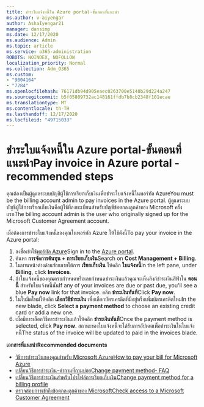 ```yaml
---
title: ชำระใบแจ้งหนี้ใน Azure portal-ขั้นตอนที่แนะนำ
ms.author: v-aiyengar
author: AshaIyengar21
manager: dansimp
ms.date: 12/17/2020
ms.audience: Admin
ms.topic: article
ms.service: o365-administration
ROBOTS: NOINDEX, NOFOLLOW
localization_priority: Normal
ms.collection: Adm_O365
ms.custom:
- "9004164"
- "7284"
ms.openlocfilehash: 76171db94d905eaec0263700e5148b29d224a247
ms.sourcegitcommit: b5f05809732ac148161ffdb7b8cb2348f101ecae
ms.translationtype: MT
ms.contentlocale: th-TH
ms.lasthandoff: 12/17/2020
ms.locfileid: "49715033"
---
```

# <a name="pay-invoice-in-azure-portal---recommended-steps"></a><span data-ttu-id="8d4b4-102">ชำระใบแจ้งหนี้ใน Azure portal-ขั้นตอนที่แนะนำ</span><span class="sxs-lookup"><span data-stu-id="8d4b4-102">Pay invoice in Azure portal - recommended steps</span></span>

<span data-ttu-id="8d4b4-103">คุณต้องเป็นผู้ดูแลระบบบัญชีผู้ใช้การเรียกเก็บเงินเพื่อชำระใบแจ้งหนี้ในพอร์ทัล Azure</span><span class="sxs-lookup"><span data-stu-id="8d4b4-103">You must be the billing account admin to pay invoices in the Azure portal.</span></span> <span data-ttu-id="8d4b4-104">ผู้ดูแลระบบบัญชีผู้ใช้การเรียกเก็บเงินคือผู้ใช้ที่ลงทะเบียนสำหรับบัญชีข้อตกลงลูกค้าของ Microsoft ครั้งแรก</span><span class="sxs-lookup"><span data-stu-id="8d4b4-104">The billing account admin is the user who originally signed up for the Microsoft Customer Agreement account.</span></span> 

<span data-ttu-id="8d4b4-105">เมื่อต้องการชำระใบแจ้งหนี้ของคุณในพอร์ทัล Azure ให้ใช้ดังนี้</span><span class="sxs-lookup"><span data-stu-id="8d4b4-105">To pay your invoice in the Azure portal:</span></span> 

1. <span data-ttu-id="8d4b4-106">ลงชื่อเข้าใช้[พอร์ทัล Azure](https://portal.azure.com/)</span><span class="sxs-lookup"><span data-stu-id="8d4b4-106">Sign in to the [Azure portal](https://portal.azure.com/).</span></span>
1. <span data-ttu-id="8d4b4-107">ค้นหา **การจัดการต้นทุน + การเรียกเก็บเงิน**</span><span class="sxs-lookup"><span data-stu-id="8d4b4-107">Search on **Cost Management + Billing**.</span></span>
1. <span data-ttu-id="8d4b4-108">ในบานหน้าต่างด้านซ้ายภายใต้การ **เรียกเก็บเงิน** ให้คลิก **ใบแจ้งหนี้**</span><span class="sxs-lookup"><span data-stu-id="8d4b4-108">In the left pane, under **Billing**, click **Invoices**.</span></span>
1. <span data-ttu-id="8d4b4-109">ถ้าใบแจ้งหนี้ของคุณครบกำหนดหรือเลยกำหนดชำระเงินแล้วคุณจะเห็นลิงก์ชำระเงินสีฟ้าใน **ตอนนี้** สำหรับใบแจ้งหนี้นั้น</span><span class="sxs-lookup"><span data-stu-id="8d4b4-109">If any of your invoices are due or past due, you'll see a blue **Pay now** link for that invoice.</span></span> <span data-ttu-id="8d4b4-110">คลิก **ชำระเงินทันที**</span><span class="sxs-lookup"><span data-stu-id="8d4b4-110">Click **Pay now**.</span></span>
1. <span data-ttu-id="8d4b4-111">ในใบมีดใหม่ให้คลิก **เลือกวิธีชำระเงิน** เพื่อเลือกบัตรเครดิตที่มีอยู่หรือเพิ่มบัตรเครดิตใหม่</span><span class="sxs-lookup"><span data-stu-id="8d4b4-111">In the new blade, click **Select a payment method** to choose an existing credit card or add a new one.</span></span>
1. <span data-ttu-id="8d4b4-112">เมื่อมีการเลือกวิธีการชำระเงินแล้วให้คลิก **ชำระเงินทันที**</span><span class="sxs-lookup"><span data-stu-id="8d4b4-112">Once the payment method is selected, click **Pay now**.</span></span>
<span data-ttu-id="8d4b4-113">สถานะของใบแจ้งหนี้จะได้รับการอัปเดตเพื่อชำระเงินในใบแจ้งหนี้</span><span class="sxs-lookup"><span data-stu-id="8d4b4-113">The status of the invoice will be updated to paid in the invoices blade.</span></span>

<span data-ttu-id="8d4b4-114">**เอกสารที่แนะนำ**</span><span class="sxs-lookup"><span data-stu-id="8d4b4-114">**Recommended documents**</span></span>

- [<span data-ttu-id="8d4b4-115">วิธีการชำระเงินของคุณสำหรับ Microsoft Azure</span><span class="sxs-lookup"><span data-stu-id="8d4b4-115">How to pay your bill for Microsoft Azure</span></span>](https://docs.microsoft.com/azure/cost-management-billing/understand/pay-bill)
- [<span data-ttu-id="8d4b4-116">เปลี่ยนวิธีการชำระเงิน-คำถามที่ถามบ่อย</span><span class="sxs-lookup"><span data-stu-id="8d4b4-116">Change payment method- FAQ</span></span>](https://docs.microsoft.com/azure/billing/billing-how-to-change-credit-card?WT.mc_id=Portal-Microsoft_Azure_Support#frequently-asked-questions)
- [<span data-ttu-id="8d4b4-117">เปลี่ยนวิธีการชำระเงินสำหรับโปรไฟล์การเรียกเก็บเงิน</span><span class="sxs-lookup"><span data-stu-id="8d4b4-117">Change payment method for a billing profile</span></span>](https://docs.microsoft.com/azure/cost-management-billing/manage/change-credit-card?WT.mc_id=Portal-Microsoft_Azure_Support#manage-credit-cards-for-a-microsoft-customer-agreement)
- [<span data-ttu-id="8d4b4-118">ตรวจสอบการเข้าถึงข้อตกลงลูกค้าของ Microsoft</span><span class="sxs-lookup"><span data-stu-id="8d4b4-118">Check access to a Microsoft Customer Agreement</span></span>](https://docs.microsoft.com/azure/cost-management-billing/manage/change-credit-card?WT.mc_id=Portal-Microsoft_Azure_Support%22%20%5Cl%20%22manage-credit-cards-for-a-microsoft-customer-agreement%22%20%5Ct%20%22_blank#check-the-type-of-your-account)